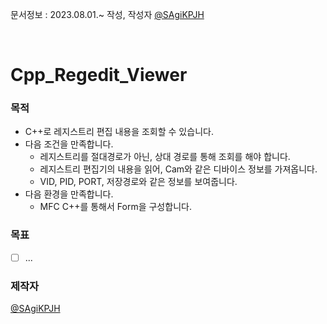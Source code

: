 문서정보 : 2023.08.01.~ 작성, 작성자 [@SAgiKPJH](https://github.com/SAgiKPJH)

<br>

# Cpp_Regedit_Viewer


### 목적
- C++로 레지스트리 편집 내용을 조회할 수 있습니다.
- 다음 조건을 만족합니다.
  - 레지스트리를 절대경로가 아닌, 상대 경로를 통해 조회를 해야 합니다.
  - 레지스트리 편집기의 내용을 읽어, Cam와 같은 디바이스 정보를 가져옵니다.
  - VID, PID, PORT, 저장경로와 같은 정보를 보여줍니다.
- 다음 환경을 만족합니다.
  - MFC C++를 통해서 Form을 구성합니다.

### 목표
- [ ] ...

### 제작자
[@SAgiKPJH](https://github.com/SAgiKPJH)
